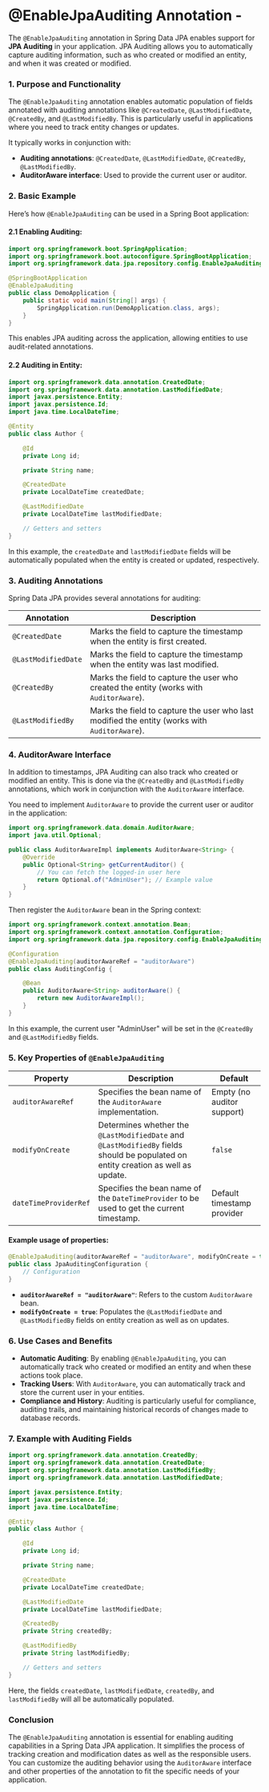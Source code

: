 # @EnableJpaAuditing Annotation -

The `@EnableJpaAuditing` annotation in Spring Data JPA enables support for **JPA Auditing** in your application. JPA Auditing allows you to automatically capture auditing information, such as who created or modified an entity, and when it was created or modified.

### 1. **Purpose and Functionality**

The `@EnableJpaAuditing` annotation enables automatic population of fields annotated with auditing annotations like `@CreatedDate`, `@LastModifiedDate`, `@CreatedBy`, and `@LastModifiedBy`. This is particularly useful in applications where you need to track entity changes or updates.

It typically works in conjunction with:

- **Auditing annotations**: `@CreatedDate`, `@LastModifiedDate`, `@CreatedBy`, `@LastModifiedBy`.
- **AuditorAware interface**: Used to provide the current user or auditor.

### 2. **Basic Example**

Here’s how `@EnableJpaAuditing` can be used in a Spring Boot application:

#### 2.1 Enabling Auditing:

```java
import org.springframework.boot.SpringApplication;
import org.springframework.boot.autoconfigure.SpringBootApplication;
import org.springframework.data.jpa.repository.config.EnableJpaAuditing;

@SpringBootApplication
@EnableJpaAuditing
public class DemoApplication {
    public static void main(String[] args) {
        SpringApplication.run(DemoApplication.class, args);
    }
}
```

This enables JPA auditing across the application, allowing entities to use audit-related annotations.

#### 2.2 Auditing in Entity:

```java
import org.springframework.data.annotation.CreatedDate;
import org.springframework.data.annotation.LastModifiedDate;
import javax.persistence.Entity;
import javax.persistence.Id;
import java.time.LocalDateTime;

@Entity
public class Author {

    @Id
    private Long id;

    private String name;

    @CreatedDate
    private LocalDateTime createdDate;

    @LastModifiedDate
    private LocalDateTime lastModifiedDate;

    // Getters and setters
}
```

In this example, the `createdDate` and `lastModifiedDate` fields will be automatically populated when the entity is created or updated, respectively.

### 3. **Auditing Annotations**

Spring Data JPA provides several annotations for auditing:

| **Annotation**      | **Description**                                                                               |
| ------------------- | --------------------------------------------------------------------------------------------- |
| `@CreatedDate`      | Marks the field to capture the timestamp when the entity is first created.                    |
| `@LastModifiedDate` | Marks the field to capture the timestamp when the entity was last modified.                   |
| `@CreatedBy`        | Marks the field to capture the user who created the entity (works with `AuditorAware`).       |
| `@LastModifiedBy`   | Marks the field to capture the user who last modified the entity (works with `AuditorAware`). |

### 4. **AuditorAware Interface**

In addition to timestamps, JPA Auditing can also track who created or modified an entity. This is done via the `@CreatedBy` and `@LastModifiedBy` annotations, which work in conjunction with the `AuditorAware` interface.

You need to implement `AuditorAware` to provide the current user or auditor in the application:

```java
import org.springframework.data.domain.AuditorAware;
import java.util.Optional;

public class AuditorAwareImpl implements AuditorAware<String> {
    @Override
    public Optional<String> getCurrentAuditor() {
        // You can fetch the logged-in user here
        return Optional.of("AdminUser"); // Example value
    }
}
```

Then register the `AuditorAware` bean in the Spring context:

```java
import org.springframework.context.annotation.Bean;
import org.springframework.context.annotation.Configuration;
import org.springframework.data.jpa.repository.config.EnableJpaAuditing;

@Configuration
@EnableJpaAuditing(auditorAwareRef = "auditorAware")
public class AuditingConfig {

    @Bean
    public AuditorAware<String> auditorAware() {
        return new AuditorAwareImpl();
    }
}
```

In this example, the current user "AdminUser" will be set in the `@CreatedBy` and `@LastModifiedBy` fields.

### 5. **Key Properties of `@EnableJpaAuditing`**

| **Property**          | **Description**                                                                                                                   | **Default**                |
| --------------------- | --------------------------------------------------------------------------------------------------------------------------------- | -------------------------- |
| `auditorAwareRef`     | Specifies the bean name of the `AuditorAware` implementation.                                                                     | Empty (no auditor support) |
| `modifyOnCreate`      | Determines whether the `@LastModifiedDate` and `@LastModifiedBy` fields should be populated on entity creation as well as update. | `false`                    |
| `dateTimeProviderRef` | Specifies the bean name of the `DateTimeProvider` to be used to get the current timestamp.                                        | Default timestamp provider |

#### Example usage of properties:

```java
@EnableJpaAuditing(auditorAwareRef = "auditorAware", modifyOnCreate = true)
public class JpaAuditingConfiguration {
    // Configuration
}
```

- **`auditorAwareRef = "auditorAware"`**: Refers to the custom `AuditorAware` bean.
- **`modifyOnCreate = true`**: Populates the `@LastModifiedDate` and `@LastModifiedBy` fields on entity creation as well as on updates.

### 6. **Use Cases and Benefits**

- **Automatic Auditing**: By enabling `@EnableJpaAuditing`, you can automatically track who created or modified an entity and when these actions took place.
- **Tracking Users**: With `AuditorAware`, you can automatically track and store the current user in your entities.
- **Compliance and History**: Auditing is particularly useful for compliance, auditing trails, and maintaining historical records of changes made to database records.

### 7. **Example with Auditing Fields**

```java
import org.springframework.data.annotation.CreatedBy;
import org.springframework.data.annotation.CreatedDate;
import org.springframework.data.annotation.LastModifiedBy;
import org.springframework.data.annotation.LastModifiedDate;

import javax.persistence.Entity;
import javax.persistence.Id;
import java.time.LocalDateTime;

@Entity
public class Author {

    @Id
    private Long id;

    private String name;

    @CreatedDate
    private LocalDateTime createdDate;

    @LastModifiedDate
    private LocalDateTime lastModifiedDate;

    @CreatedBy
    private String createdBy;

    @LastModifiedBy
    private String lastModifiedBy;

    // Getters and setters
}
```

Here, the fields `createdDate`, `lastModifiedDate`, `createdBy`, and `lastModifiedBy` will all be automatically populated.

### Conclusion

The `@EnableJpaAuditing` annotation is essential for enabling auditing capabilities in a Spring Data JPA application. It simplifies the process of tracking creation and modification dates as well as the responsible users. You can customize the auditing behavior using the `AuditorAware` interface and other properties of the annotation to fit the specific needs of your application.
